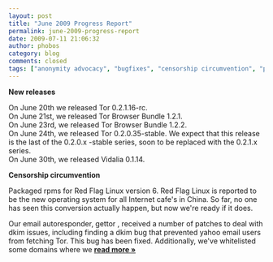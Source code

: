 ```yaml
---
layout: post
title: "June 2009 Progress Report"
permalink: june-2009-progress-report
date: 2009-07-11 21:06:32
author: phobos
category: blog
comments: closed
tags: ["anonymity advocacy", "bugfixes", "censorship circumvention", "progress report", "releases"]
---
```


**New releases**

On June 20th we released Tor 0.2.1.16-rc.  
 On June 21st, we released Tor Browser Bundle 1.2.1.  
 On June 23rd, we released Tor Browser Bundle 1.2.2.  
 On June 24th, we released Tor 0.2.0.35-stable. We expect that this release is the last of the 0.2.0.x -stable series, soon to be replaced with the 0.2.1.x series.  
 On June 30th, we released Vidalia 0.1.14.

**Censorship circumvention**

Packaged rpms for Red Flag Linux version 6. Red Flag Linux is reported to be the new operating system for all Internet cafe's in China. So far, no one has seen this conversion actually happen, but now we're ready if it does.

Our email autoresponder, gettor , received a number of patches to deal with dkim issues, including finding a dkim bug that prevented yahoo email users from fetching Tor. This bug has been fixed. Additionally, we've whitelisted some domains where we [**read more »**](https://blog.torproject.org/blog/june-2009-progress-report)
